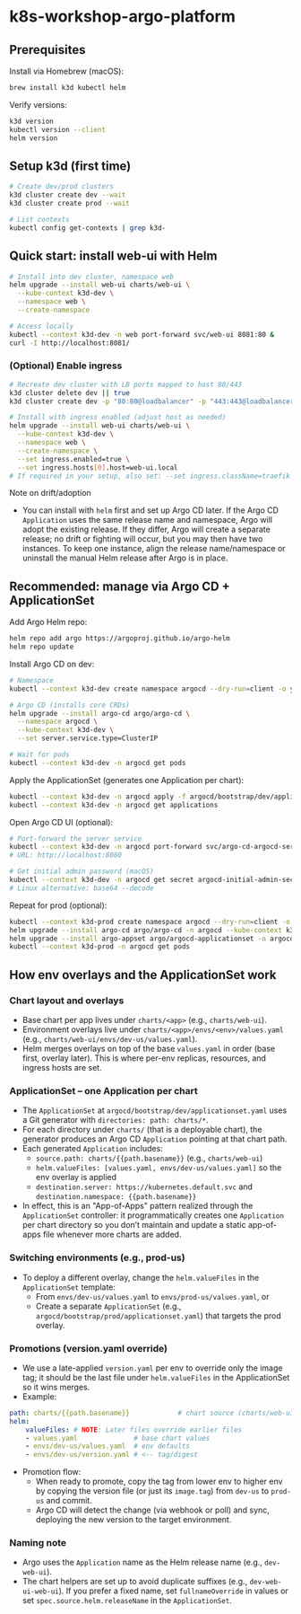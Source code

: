 # k8s-workshop-argo-platform

## Prerequisites

Install via Homebrew (macOS):
```bash
brew install k3d kubectl helm
```

Verify versions:
```bash
k3d version
kubectl version --client
helm version
```

## Setup k3d (first time)
```bash
# Create dev/prod clusters
k3d cluster create dev --wait
k3d cluster create prod --wait

# List contexts
kubectl config get-contexts | grep k3d-
```

## Quick start: install web-ui with Helm
```bash
# Install into dev cluster, namespace web
helm upgrade --install web-ui charts/web-ui \
  --kube-context k3d-dev \
  --namespace web \
  --create-namespace

# Access locally
kubectl --context k3d-dev -n web port-forward svc/web-ui 8081:80 &
curl -I http://localhost:8081/
```

### (Optional) Enable ingress
```bash
# Recreate dev cluster with LB ports mapped to host 80/443
k3d cluster delete dev || true
k3d cluster create dev -p "80:80@loadbalancer" -p "443:443@loadbalancer" --wait

# Install with ingress enabled (adjust host as needed)
helm upgrade --install web-ui charts/web-ui \
  --kube-context k3d-dev \
  --namespace web \
  --create-namespace \
  --set ingress.enabled=true \
  --set ingress.hosts[0].host=web-ui.local
# If required in your setup, also set: --set ingress.className=traefik
```

Note on drift/adoption
- You can install with `helm` first and set up Argo CD later. If the Argo CD `Application` uses the same release name and namespace, Argo will adopt the existing release. If they differ, Argo will create a separate release; no drift or fighting will occur, but you may then have two instances. To keep one instance, align the release name/namespace or uninstall the manual Helm release after Argo is in place.

## Recommended: manage via Argo CD + ApplicationSet

Add Argo Helm repo:
```bash
helm repo add argo https://argoproj.github.io/argo-helm
helm repo update
```

Install Argo CD on dev:
```bash
# Namespace
kubectl --context k3d-dev create namespace argocd --dry-run=client -o yaml | kubectl --context k3d-dev apply -f -

# Argo CD (installs core CRDs)
helm upgrade --install argo-cd argo/argo-cd \
  --namespace argocd \
  --kube-context k3d-dev \
  --set server.service.type=ClusterIP

# Wait for pods
kubectl --context k3d-dev -n argocd get pods
```

Apply the ApplicationSet (generates one Application per chart):
```bash
kubectl --context k3d-dev -n argocd apply -f argocd/bootstrap/dev/applicationset.yaml
kubectl --context k3d-dev -n argocd get applications
```

Open Argo CD UI (optional):
```bash
# Port-forward the server service
kubectl --context k3d-dev -n argocd port-forward svc/argo-cd-argocd-server 8080:80
# URL: http://localhost:8080

# Get initial admin password (macOS)
kubectl --context k3d-dev -n argocd get secret argocd-initial-admin-secret -o jsonpath='{.data.password}' | base64 -D; echo
# Linux alternative: base64 --decode
```

Repeat for prod (optional):
```bash
kubectl --context k3d-prod create namespace argocd --dry-run=client -o yaml | kubectl --context k3d-prod apply -f -
helm upgrade --install argo-cd argo/argo-cd -n argocd --kube-context k3d-prod --set server.service.type=ClusterIP
helm upgrade --install argo-appset argo/argocd-applicationset -n argocd --kube-context k3d-prod
kubectl --context k3d-prod -n argocd get pods
```

## How env overlays and the ApplicationSet work

### Chart layout and overlays
- Base chart per app lives under `charts/<app>` (e.g., `charts/web-ui`).
- Environment overlays live under `charts/<app>/envs/<env>/values.yaml` (e.g., `charts/web-ui/envs/dev-us/values.yaml`).
- Helm merges overlays on top of the base `values.yaml` in order (base first, overlay later). This is where per-env replicas, resources, and ingress hosts are set.

### ApplicationSet – one Application per chart
- The `ApplicationSet` at `argocd/bootstrap/dev/applicationset.yaml` uses a Git generator with `directories: path: charts/*`.
- For each directory under `charts/` (that is a deployable chart), the generator produces an Argo CD `Application` pointing at that chart path.
- Each generated `Application` includes:
  - `source.path: charts/{{path.basename}}` (e.g., `charts/web-ui`)
  - `helm.valueFiles: [values.yaml, envs/dev-us/values.yaml]` so the env overlay is applied
  - `destination.server: https://kubernetes.default.svc` and `destination.namespace: {{path.basename}}`
- In effect, this is an "App-of-Apps" pattern realized through the `ApplicationSet` controller: it programmatically creates one `Application` per chart directory so you don’t maintain and update a static app-of-apps file whenever more charts are added.

### Switching environments (e.g., prod-us)
- To deploy a different overlay, change the `helm.valueFiles` in the `ApplicationSet` template:
  - From `envs/dev-us/values.yaml` to `envs/prod-us/values.yaml`, or
  - Create a separate `ApplicationSet` (e.g., `argocd/bootstrap/prod/applicationset.yaml`) that targets the prod overlay.

### Promotions (version.yaml override)
- We use a late-applied `version.yaml` per env to override only the image tag; it should be the last file under `helm.valueFiles` in the ApplicationSet so it wins merges.
- Example:
```yaml
path: charts/{{path.basename}}            # chart source (charts/web-ui or charts/api)
helm:
    valueFiles: # NOTE: Later files override earlier files
    - values.yaml              # base chart values
    - envs/dev-us/values.yaml  # env defaults
    - envs/dev-us/version.yaml # <-- tag/digest
```

- Promotion flow:
  - When ready to promote, copy the tag from lower env to higher env by copying the version file (or just its `image.tag`) from `dev-us` to `prod-us` and commit.
  - Argo CD will detect the change (via webhook or poll) and sync, deploying the new version to the target environment.

### Naming note
- Argo uses the `Application` name as the Helm release name (e.g., `dev-web-ui`).
- The chart helpers are set up to avoid duplicate suffixes (e.g., `dev-web-ui-web-ui`). If you prefer a fixed name, set `fullnameOverride` in values or set `spec.source.helm.releaseName` in the `ApplicationSet`.
